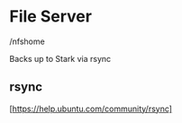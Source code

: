 
# File Server
/nfshome

Backs up to Stark via rsync



## rsync
[https://help.ubuntu.com/community/rsync]
